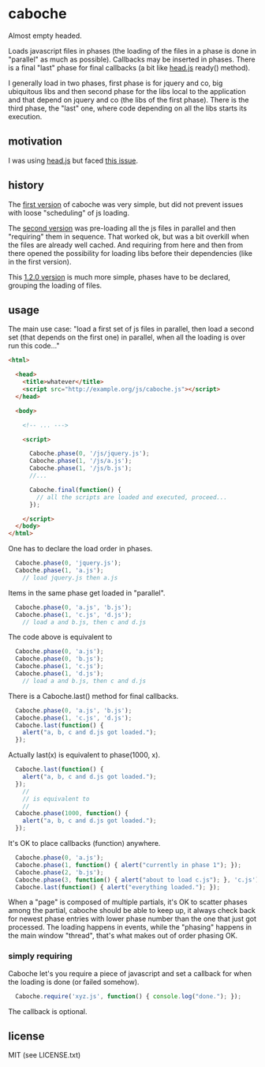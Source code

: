 
# caboche

Almost empty headed.

Loads javascript files in phases (the loading of the files in a phase is done in "parallel" as much as possible). Callbacks may be inserted in phases. There is a final "last" phase for final callbacks (a bit like [head.js](http://headjs.com/) ready() method).

I generally load in two phases, first phase is for jquery and co, big ubiquitous libs and then second phase for the libs local to the application and that depend on jquery and co (the libs of the first phase). There is the third phase, the "last" one, where code depending on all the libs starts its execution.


## motivation

I was using [head.js](http://headjs.com) but faced [this issue](https://github.com/headjs/headjs/issues/203).


## history

The [first version](https://github.com/jmettraux/caboche/blob/5bf9b09f0fc59674832c6159477638e6130a775a/js/caboche.js) of caboche was very simple, but did not prevent issues with loose "scheduling" of js loading.

The [second version](https://github.com/jmettraux/caboche/blob/4cedf84bb41028a8015a6fa20c4709e848f0aa50/js/caboche.js) was pre-loading all the js files in parallel and then "requiring" them in sequence. That worked ok, but was a bit overkill when the files are already well cached. And requiring from here and then from there opened the possibility for loading libs before their dependencies (like in the first version).

This [1.2.0 version](js/caboche.js) is much more simple, phases have to be declared, grouping the loading of files.


## usage

The main use case: "load a first set of js files in parallel, then load a second set (that depends on the first one) in parallel, when all the loading is over run this code..."

```html
<html>

  <head>
    <title>whatever</title>
    <script src="http://example.org/js/caboche.js"></script>
  </head>

  <body>

    <!-- ... --->

    <script>

      Caboche.phase(0, '/js/jquery.js');
      Caboche.phase(1, '/js/a.js');
      Caboche.phase(1, '/js/b.js');
      //...

      Caboche.final(function() {
        // all the scripts are loaded and executed, proceed...
      });

    </script>
  </body>
</html>
```

One has to declare the load order in phases.

```javascript
  Caboche.phase(0, 'jquery.js');
  Caboche.phase(1, 'a.js');
    // load jquery.js then a.js
```

Items in the same phase get loaded in "parallel".

```javascript
  Caboche.phase(0, 'a.js', 'b.js');
  Caboche.phase(1, 'c.js', 'd.js');
    // load a and b.js, then c and d.js
```

The code above is equivalent to

```javascript
  Caboche.phase(0, 'a.js');
  Caboche.phase(0, 'b.js');
  Caboche.phase(1, 'c.js');
  Caboche.phase(1, 'd.js');
    // load a and b.js, then c and d.js
```

There is a Caboche.last() method for final callbacks.

```javascript
  Caboche.phase(0, 'a.js', 'b.js');
  Caboche.phase(1, 'c.js', 'd.js');
  Caboche.last(function() {
    alert("a, b, c and d.js got loaded.");
  });
```

Actually last(x) is equivalent to phase(1000, x).

```javascript
  Caboche.last(function() {
    alert("a, b, c and d.js got loaded.");
  });
    //
    // is equivalent to
    //
  Caboche.phase(1000, function() {
    alert("a, b, c and d.js got loaded.");
  });
```

It's OK to place callbacks (function) anywhere.

```javascript
  Caboche.phase(0, 'a.js');
  Caboche.phase(1, function() { alert("currently in phase 1"); });
  Caboche.phase(2, 'b.js');
  Caboche.phase(3, function() { alert("about to load c.js"); }, 'c.js');
  Caboche.last(function() { alert("everything loaded."); });
```

When a "page" is composed of multiple partials, it's OK to scatter phases among the partial, caboche should be able to keep up, it always check back for newest phase entries with lower phase number than the one that just got processed. The loading happens in events, while the "phasing" happens in the main window "thread", that's what makes out of order phasing OK.

### simply requiring

Caboche let's you require a piece of javascript and set a callback for when the loading is done (or failed somehow).

```javascript
  Caboche.require('xyz.js', function() { console.log("done."); });
```

The callback is optional.


## license

MIT (see LICENSE.txt)

